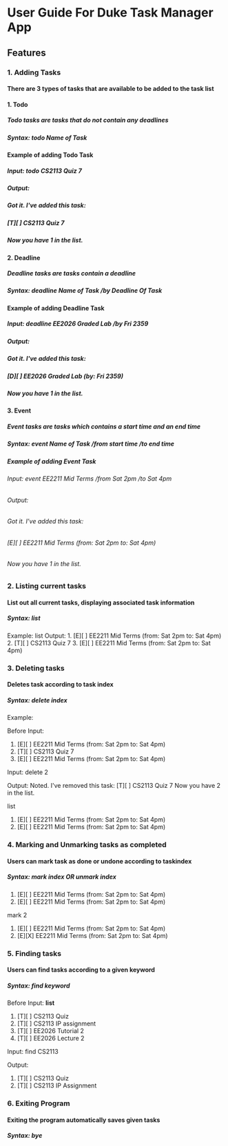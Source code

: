 # User Guide For Duke Task Manager App

## Features 

### 1. Adding Tasks
#### There are 3 types of tasks that are available to be added to the task list 

#### 1. Todo 
##### Todo tasks are tasks that do not contain any deadlines
##### Syntax: **todo** *Name of Task*
#### Example of adding Todo Task
##### Input: todo CS2113 Quiz 7
##### Output: 
##### Got it. I've added this task:
##### [T][ ] CS2113 Quiz 7
##### Now you have 1 in the list.

#### 2. Deadline 
##### Deadline tasks are tasks contain a deadline
##### Syntax: **deadline** *Name of Task* **/by** *Deadline Of Task*
#### Example of adding Deadline Task
##### Input: deadline EE2026 Graded Lab /by Fri 2359
##### Output: 
##### Got it. I've added this task:
##### [D][ ] EE2026 Graded Lab (by: Fri 2359)
##### Now you have 1 in the list.

#### 3. Event 
##### Event tasks are tasks which contains a start time and an end time
##### Syntax: **event** *Name of Task* **/from** *start time* **/to** *end time*

##### Example of adding Event Task
###### Input: event EE2211 Mid Terms /from Sat 2pm /to Sat 4pm
###### Output: 
###### Got it. I've added this task:
###### [E][ ] EE2211 Mid Terms (from: Sat 2pm to: Sat 4pm)
###### Now you have 1 in the list.

### 2. Listing current tasks
#### List out all current tasks, displaying associated task information
##### Syntax: **list**

Example: list
Output: 
        1. [E][ ] EE2211 Mid Terms (from: Sat 2pm to: Sat 4pm)
        2. [T][ ] CS2113 Quiz 7
        3. [E][ ] EE2211 Mid Terms (from: Sat 2pm to: Sat 4pm)

### 3. Deleting tasks
#### Deletes task according to task index
##### Syntax: **delete** *index*

Example: 

Before Input: 
1. [E][ ] EE2211 Mid Terms (from: Sat 2pm to: Sat 4pm)
2. [T][ ] CS2113 Quiz 7
3. [E][ ] EE2211 Mid Terms (from: Sat 2pm to: Sat 4pm)

Input: delete 2

Output:
Noted. I've removed this task:
[T][ ] CS2113 Quiz 7
Now you have 2 in the list.

list 
1. [E][ ] EE2211 Mid Terms (from: Sat 2pm to: Sat 4pm)
2. [E][ ] EE2211 Mid Terms (from: Sat 2pm to: Sat 4pm)



### 4. Marking and Unmarking tasks as completed
#### Users can mark task as done or undone according to taskindex
##### Syntax: **mark** *index* OR **unmark** *index*

1. [E][ ] EE2211 Mid Terms (from: Sat 2pm to: Sat 4pm)
2. [E][ ] EE2211 Mid Terms (from: Sat 2pm to: Sat 4pm)

mark 2 

1. [E][ ] EE2211 Mid Terms (from: Sat 2pm to: Sat 4pm)
2. [E][X] EE2211 Mid Terms (from: Sat 2pm to: Sat 4pm)

### 5. Finding tasks
#### Users can find tasks according to a given keyword
##### Syntax: **find** *keyword*

Before Input: 
**list**
1. [T][ ] CS2113 Quiz
2. [T][ ] CS2113 IP assignment
3. [T][ ] EE2026 Tutorial 2
4. [T][ ] EE2026 Lecture 2

Input: find CS2113

Output: 
1. [T][ ] CS2113 Quiz
2. [T][ ] CS2113 IP Assignment

### 6. Exiting Program
#### Exiting the program automatically saves given tasks 
##### Syntax: **bye**





